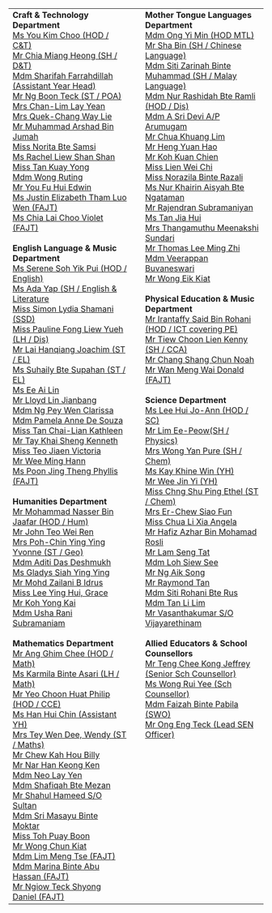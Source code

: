 <table width="100%">
<tbody>
   <tr>
   <td width="48%" valign="top">
   <b>Craft &amp; Technology Department</b><br>
   <a href="mailto:you_kim_choo@schools.gov.sg" target="">Ms You Kim Choo (HOD / C&amp;T)</a><br>
   <a href="mailto:chia_miang_heong@schools.gov.sg" target="">Mr Chia Miang Heong (SH / D&amp;T)</a><br>
   <a href="mailto:sharifah_farrahdillah_s_a@schools.gov.sg" target="">Mdm Sharifah Farrahdillah  (Assistant Year Head)</a><br>
   <a href="mailto:ng_boon_teck@schools.gov.sg" target="">Mr Ng Boon Teck (ST / POA)</a><br>
   <a href="mailto:lim_lay_yean@schools.gov.sg" target="">Mrs Chan-Lim Lay Yean</a><br>
   <a href="mailto:chang_way_lie@schools.gov.sg" target="">Mrs Quek-Chang Way Lie</a><br>
   <a href="mailto:muhammad_arshad_jumah@schools.gov.sg" target="">Mr Muhammad Arshad Bin Jumah</a><br>
   <a href="mailto:norita_samsi@schools.gov.sg" target="">Miss Norita Bte Samsi</a><br>
   <a href="mailto:liew_shan_shan@schools.gov.sg" target="">Ms Rachel Liew Shan Shan</a><br>
   <a href="mailto:tan_kuay_yong@schools.gov.sg" target="">Miss Tan Kuay Yong</a><br>
   <a href="mailto:wong_ruting@schools.gov.sg" target="">Mdm Wong Ruting</a><br>
   <a href="mailto:you_fu_hui@schools.gov.sg" target="">Mr You Fu Hui Edwin</a><br>
   <a href="mailto:justine_elizabeth_tham_luo@schools.gov.sg" target="">Ms Justin Elizabeth Tham Luo Wen (FAJT)<a/><br>
   <a href="mailto:chia_lai_choo_violet@schools.gov.sg" target="">Ms Chia Lai Choo Violet (FAJT)<a/><br>
   <br>
   <b>English Language &amp; Music Department</b><br>
   <a href="mailto:soh_yik_pui@schools.gov.sg" target="">Ms Serene Soh Yik Pui (HOD / English)</a><br>
   <a href="mailto:ada_yap@schools.gov.sg" target="">Ms Ada Yap (SH / English &amp; Literature</a><br>
   <a href="mailto:simon_lydia_shamani@schools.gov.sg" target="">Miss Simon Lydia Shamani (SSD)</a><br>
   <a href="mailto:pauline_fong_liew_yueh@schools.gov.sg" target="">Miss Pauline Fong Liew Yueh (LH / Dis)</a><br>
   <a href="mailto:lai_hanqiang_joachim@schools.gov.sg" target="">Mr Lai Hanqiang Joachim (ST / EL)</a><br>
   <a href="mailto:suhaily_supahan@schools.gov.sg" target="">Ms Suhaily Bte Supahan (ST / EL)</a><br>
   <a href="mailto:ee_ai_lin@schools.gov.sg" target="">Ms Ee Ai Lin</a><br>
   <a href="mailto:lloyd_lin_jianbang@schools.gov.sg" target="">Mr Lloyd Lin Jianbang</a><br>
   <a href="mailto:clarissa_ng_pey_wen@schools.gov.sg" target="">Mdm Ng Pey Wen Clarissa</a><br>
   <a href="mailto:pamela_anne_de_souza@schools.gov.sg" target="">Mdm Pamela Anne De Souza</a><br>
   <a href="mailto:tan_chai-lian_kathleen@schools.gov.sg" target="">Miss Tan Chai-Lian Kathleen</a><br>
   <a href="mailto:tay_khai_sheng_kenneth@schools.gov.sg" target="">Mr Tay Khai Sheng Kenneth</a><br>
   <a href="mailto:teo_jiaen@schools.gov.sg" target="">Miss Teo Jiaen Victoria</a><br>
   <a href="mailto:wee_ming_hann@schools.gov.sg" target="">Mr Wee Ming Hann</a><br>
   <a href="mailto:poon_jing_theng@schools.gov.sg" target="">Ms Poon Jing Theng Phyllis (FAJT)</a><br>
   <br>
   <b>Humanities Department</b><br>
   <a href="mailto:mohammad_nasser_jaafar@schools.gov.sg" target="">Mr Mohammad Nasser Bin Jaafar (HOD / Hum)</a><br>
   <a href="mailto:john_teo_wei_ren@schools.gov.sg" target="">Mr John Teo Wei Ren</a><br>
   <a href="mailto:chin_ying_ying@schools.gov.sg" target="">Mrs Poh-Chin Ying Ying Yvonne (ST / Geo)</a><br>
   <a href="mailto:aditi_das_deshmukh@schools.gov.sg" target="">Mdm Aditi Das Deshmukh</a><br>
   <a href="mailto:gladys_siah_ying_ying@schools.gov.sg" target="">Ms Gladys Siah Ying Ying</a><br>
   <a href="mailto:mohd_zailani_b_idrus@schools.gov.sg" target="">Mr Mohd Zailani B Idrus</a><br>
   <a href="mailto:lee_ying_hui_grace@schools.gov.sg" target="">Miss Lee Ying Hui, Grace</a><br>
   <a href="mailto:koh_yong_kai@schools.gov.sg" target="">Mr Koh Yong Kai</a><br>
   <a href="mailto:usha_rani_subramaniam@schools.gov.sg" target="">Mdm Usha Rani Subramaniam</a><br>
   <br>
   <b>Mathematics Department</b><br>
   <a href="mailto:ang_ghim_chee@schools.gov.sg" target="">Mr Ang Ghim Chee (HOD / Math)</a><br>
   <a href="mailto:karmila_asari@schools.gov.sg" target="">Ms Karmila Binte Asari&nbsp;(LH / Math)</a><br>
   <a href="mailto:yeo_choon_huat@schools.gov.sg" target="">Mr Yeo Choon Huat Philip (HOD / CCE)</a><br>
   <a href="mailto:han_hui_chin@schools.gov.sg" target="">Ms Han Hui Chin (Assistant YH)</a><br>
   <a href="mailto:tan_wen_dee_wendy@schools.gov.sg" target="">Mrs Tey Wen Dee, Wendy (ST / Maths)</a><br>
   <a href="mailto:chew_kah_hou@schools.gov.sg" target="">Mr Chew Kah Hou Billy</a><br>
   <a href="mailto:nar_han_keong@schools.gov.sg" target="">Mr Nar Han Keong Ken</a><br>
   <a href="mailto:neo_lay_yen@schools.gov.sg" target="">Mdm Neo Lay Yen</a><br>
   <a href="mailto:shafiqah_mezan@schools.gov.sg" target="">Mdm Shafiqah Bte Mezan</a><br>
   <a href="mailto:shahul_hameed_sultan@schools.gov.sg" target="">Mr Shahul Hameed S/O Sultan</a><br>
   <a href="mailto:sri_masayu_moktar@schools.gov.sg" target="">Mdm Sri Masayu Binte Moktar</a><br>
   <a href="mailto:toh_puay_boon@schools.gov.sg" target="">Miss Toh Puay Boon</a><br>
   <a href="mailto:wong_chun_kiat@schools.gov.sg" target="">Mr Wong Chun Kiat</a><br>
   <a href="mailto:lim_meng_tse@schools.gov.sg" target="">Mdm Lim Meng Tse (FAJT)</a><br>
   <a href="mailto:marina_abu_hassan@schools.gov.sg" target="">Mdm Marina Binte Abu Hassan (FAJT)</a><br>
   <a href="mailto:ngiow_teck_shyong@schools.gov.sg" target="">Mr Ngiow Teck Shyong Daniel (FAJT)</a><br>
   </td>
   <td width="4%"></td>
   <td width="48%" valign="top">
   <b>Mother Tongue Languages Department</b><br>
   <a href="mailto:ong_yi_min@schools.gov.sg" target="">Mdm Ong Yi Min (HOD MTL)</a><br>
   <a href="mailto:sha_bin@schools.gov.sg" target="">Mr Sha Bin (SH / Chinese Language)</a><br>
   <a href="mailto:siti_zarinah_muhammad@schools.gov.sg" target="">Mdm Siti Zarinah Binte Muhammad (SH / Malay Language)</a><br>
   <a href="mailto:nur_rashidah_ramli@schools.gov.sg" target="">Mdm Nur Rashidah Bte Ramli (HOD / Dis)</a><br>
   <a href="mailto:a_sri_devi_arumugam@schools.gov.sg" target="">Mdm A Sri Devi A/P Arumugam</a><br>
   <a href="mailto:chua_khuang_lim@schools.gov.sg" target="">Mr Chua Khuang Lim</a><br>
   <a href="mailto:heng_yuan_hao@schools.gov.sg" target="">Mr Heng Yuan Hao</a><br>
   <a href="mailto:koh_kuan_chien@schools.gov.sg" target="">Mr Koh Kuan Chien</a><br>
   <a href="mailto:lien_wei_chi@schools.gov.sg" target="">Miss Lien Wei Chi</a><br>
   <a href="mailto:norazila_razali@schools.gov.sg" target="">Miss Norazila Binte Razali</a><br>
   <a href="mailto:nur_khairin_aisyah_ngataman@schools.gov.sg" target="">Ms Nur Khairin Aisyah Bte Ngataman</a><br>
   <a href="mailto:rajendran_subramaniyan@schools.gov.sg" target="">Mr Rajendran Subramaniyan</a><br>
   <a href="mailto:tan_jia_hui_b@schools.gov.sg" target="">Ms Tan Jia Hui</a><br>
   <a href="mailto:meenakshi_sundari@schools.gov.sg" target="">Mrs Thangamuthu Meenakshi Sundari</a><br>
   <a href="mailto:thomas_lee_ming_zhi_a@schools.gov.sg" target="">Mr Thomas Lee Ming Zhi</a><br>
   <a href="mailto:veerappan_buvaneswari@schools.gov.sg" target="">Mdm Veerappan Buvaneswari</a><br>
   <a href="mailto:wong_eik_kiat@schools.gov.sg" target="">Mr Wong Eik Kiat</a><br>
   <br>
   <b>Physical Education &amp; Music Department</b><br>
   <a href="mailto:irantaffy_said_b_rohani@schools.gov.sg" target="">Mr Irantaffy Said Bin Rohani (HOD / ICT covering PE)</a><br>
   <a href="mailto:tiew_choon_lien@schools.gov.sg" target="">Mr Tiew Choon Lien Kenny (SH / CCA)</a><br>
   <a href="mailto:chang_shang_chun_noah@schools.gov.sg" target="">Mr Chang Shang Chun Noah</a><br>
   <a href="mailto:wan_meng_wai_donald@schools.gov.sg" target="">Mr Wan Meng Wai Donald (FAJT)</a><br>
   <br>
   <b>Science Department</b><br>
   <a href="mailto:lee_hui@schools.gov.sg" target="">Ms Lee Hui Jo-Ann (HOD / SC)</a><br>
   <a href="mailto:lim_ee-peow@schools.gov.sg" target="">Mr Lim Ee-Peow(SH / Physics)</a><br>
   <a href="mailto:ang_yan_pure@schools.gov.sg" target="">Mrs Wong Yan Pure (SH / Chem)</a><br>
   <a href="mailto:kay_khine_win@schools.gov.sg" target="">Ms Kay Khine Win (YH)</a><br>
   <a href="mailto:wee_jin_yi@schools.gov.sg" target="">Mr Wee Jin Yi (YH)</a><br>
   <a href="mailto:chng_shu_ping_ethel@schools.gov.sg" target="">Miss Chng Shu Ping Ethel (ST / Chem)</a><br>
   <a href="mailto:chew_siao_fun@schools.gov.sg" target="">Mrs Er-Chew Siao Fun</a><br>
   <a href="mailto:chua_li_xia_angela@schools.gov.sg" target="">Miss Chua Li Xia Angela</a><br>
   <a href="mailto:hafiz_azhar_mohamad_rosli@schools.gov.sg" target="">Mr Hafiz Azhar Bin Mohamad Rosli</a><br>
   <a href="mailto:lam_seng_tat@schools.gov.sg" target="">Mr Lam Seng Tat</a><br>
   <a href="mailto:loh_siew_see@schools.gov.sg" target="">Mdm Loh Siew See</a><br>
   <a href="mailto:ng_aik_song@schools.gov.sg" target="">Mr Ng Aik Song</a><br>
   <a href="mailto:raymond_tan_boon_kian@schools.gov.sg" target="">Mr Raymond Tan</a><br>
   <a href="mailto:siti_rohani_rus@schools.gov.sg" target="">Mdm Siti Rohani Bte Rus</a><br>
   <a href="mailto:tan_li_lim@schools.gov.sg" target="">Mdm Tan Li Lim</a><br>
   <a href="mailto:vasanthakumar_vijayarethinam@schools.gov.sg" target="">Mr Vasanthakumar S/O Vijayarethinam </a><br>
   <br>
   <b>Allied Educators &amp; School Counsellors</b><br>
   <a href="mailto:teng_chee_kong@schools.gov.sg" target="">Mr Teng Chee Kong Jeffrey (Senior Sch Counsellor)</a><br>
   <a href="mailto:wong_rui_yee@schools.gov.sg" target="">Ms Wong Rui Yee (Sch Counsellor)</a><br>
   <a href="mailto:faizah_pabila@schools.gov.sg" target="">Mdm Faizah Binte Pabila (SWO)</a><br>
   <a href="mailto:ong_eng_teck@schools.gov.sg" target="">Mr Ong Eng Teck (Lead SEN Officer)</a><br>
   </td>
   </tr>
   </tbody>
</table>
